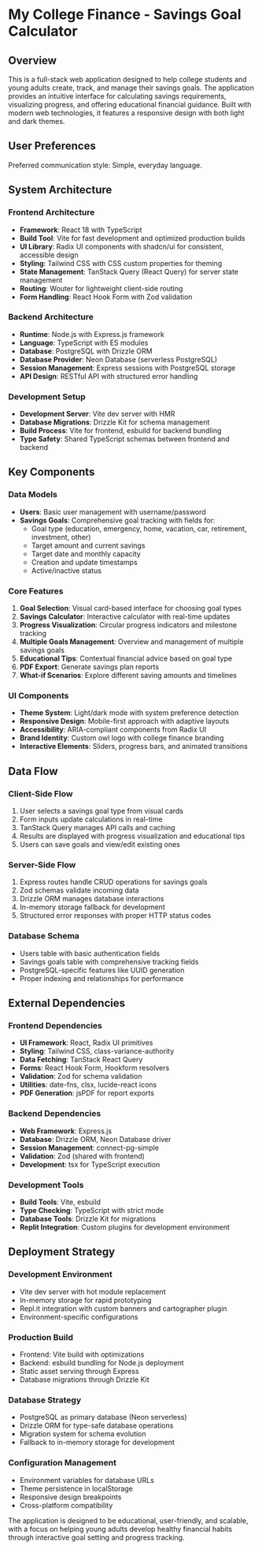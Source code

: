 # My College Finance - Savings Goal Calculator

## Overview

This is a full-stack web application designed to help college students and young adults create, track, and manage their savings goals. The application provides an intuitive interface for calculating savings requirements, visualizing progress, and offering educational financial guidance. Built with modern web technologies, it features a responsive design with both light and dark themes.

## User Preferences

Preferred communication style: Simple, everyday language.

## System Architecture

### Frontend Architecture
- **Framework**: React 18 with TypeScript
- **Build Tool**: Vite for fast development and optimized production builds
- **UI Library**: Radix UI components with shadcn/ui for consistent, accessible design
- **Styling**: Tailwind CSS with CSS custom properties for theming
- **State Management**: TanStack Query (React Query) for server state management
- **Routing**: Wouter for lightweight client-side routing
- **Form Handling**: React Hook Form with Zod validation

### Backend Architecture
- **Runtime**: Node.js with Express.js framework
- **Language**: TypeScript with ES modules
- **Database**: PostgreSQL with Drizzle ORM
- **Database Provider**: Neon Database (serverless PostgreSQL)
- **Session Management**: Express sessions with PostgreSQL storage
- **API Design**: RESTful API with structured error handling

### Development Setup
- **Development Server**: Vite dev server with HMR
- **Database Migrations**: Drizzle Kit for schema management
- **Build Process**: Vite for frontend, esbuild for backend bundling
- **Type Safety**: Shared TypeScript schemas between frontend and backend

## Key Components

### Data Models
- **Users**: Basic user management with username/password
- **Savings Goals**: Comprehensive goal tracking with fields for:
  - Goal type (education, emergency, home, vacation, car, retirement, investment, other)
  - Target amount and current savings
  - Target date and monthly capacity
  - Creation and update timestamps
  - Active/inactive status

### Core Features
1. **Goal Selection**: Visual card-based interface for choosing goal types
2. **Savings Calculator**: Interactive calculator with real-time updates
3. **Progress Visualization**: Circular progress indicators and milestone tracking
4. **Multiple Goals Management**: Overview and management of multiple savings goals
5. **Educational Tips**: Contextual financial advice based on goal type
6. **PDF Export**: Generate savings plan reports
7. **What-if Scenarios**: Explore different saving amounts and timelines

### UI Components
- **Theme System**: Light/dark mode with system preference detection
- **Responsive Design**: Mobile-first approach with adaptive layouts
- **Accessibility**: ARIA-compliant components from Radix UI
- **Brand Identity**: Custom owl logo with college finance branding
- **Interactive Elements**: Sliders, progress bars, and animated transitions

## Data Flow

### Client-Side Flow
1. User selects a savings goal type from visual cards
2. Form inputs update calculations in real-time
3. TanStack Query manages API calls and caching
4. Results are displayed with progress visualization and educational tips
5. Users can save goals and view/edit existing ones

### Server-Side Flow
1. Express routes handle CRUD operations for savings goals
2. Zod schemas validate incoming data
3. Drizzle ORM manages database interactions
4. In-memory storage fallback for development
5. Structured error responses with proper HTTP status codes

### Database Schema
- Users table with basic authentication fields
- Savings goals table with comprehensive tracking fields
- PostgreSQL-specific features like UUID generation
- Proper indexing and relationships for performance

## External Dependencies

### Frontend Dependencies
- **UI Framework**: React, Radix UI primitives
- **Styling**: Tailwind CSS, class-variance-authority
- **Data Fetching**: TanStack React Query
- **Forms**: React Hook Form, Hookform resolvers
- **Validation**: Zod for schema validation
- **Utilities**: date-fns, clsx, lucide-react icons
- **PDF Generation**: jsPDF for report exports

### Backend Dependencies
- **Web Framework**: Express.js
- **Database**: Drizzle ORM, Neon Database driver
- **Session Management**: connect-pg-simple
- **Validation**: Zod (shared with frontend)
- **Development**: tsx for TypeScript execution

### Development Tools
- **Build Tools**: Vite, esbuild
- **Type Checking**: TypeScript with strict mode
- **Database Tools**: Drizzle Kit for migrations
- **Replit Integration**: Custom plugins for development environment

## Deployment Strategy

### Development Environment
- Vite dev server with hot module replacement
- In-memory storage for rapid prototyping
- Repl.it integration with custom banners and cartographer plugin
- Environment-specific configurations

### Production Build
- Frontend: Vite build with optimizations
- Backend: esbuild bundling for Node.js deployment
- Static asset serving through Express
- Database migrations through Drizzle Kit

### Database Strategy
- PostgreSQL as primary database (Neon serverless)
- Drizzle ORM for type-safe database operations
- Migration system for schema evolution
- Fallback to in-memory storage for development

### Configuration Management
- Environment variables for database URLs
- Theme persistence in localStorage
- Responsive design breakpoints
- Cross-platform compatibility

The application is designed to be educational, user-friendly, and scalable, with a focus on helping young adults develop healthy financial habits through interactive goal setting and progress tracking.